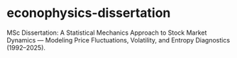 # econophysics-dissertation
MSc Dissertation: A Statistical Mechanics Approach to Stock Market Dynamics — Modeling Price Fluctuations, Volatility, and Entropy Diagnostics (1992–2025).

